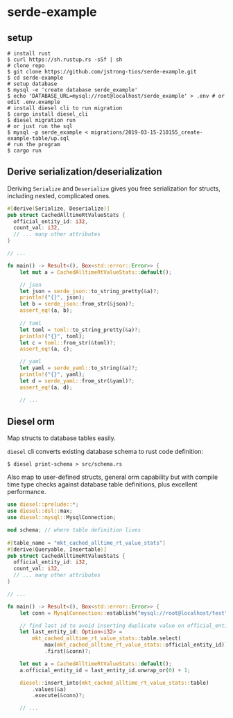# serde-example

## setup

```console
# install rust
$ curl https://sh.rustup.rs -sSf | sh
# clone repo
$ git clone https://github.com/jstrong-tios/serde-example.git
$ cd serde-example
# setup database
$ mysql -e 'create database serde_example'
$ echo 'DATABASE_URL=mysql://root@localhost/serde_example' > .env # or edit .env.example
# install diesel cli to run migration
$ cargo install diesel_cli
$ diesel migration run
# or just run the sql
$ mysql -p serde_example < migrations/2019-03-15-210155_create-example-table/up.sql
# run the program
$ cargo run
```

## Derive serialization/deserialization

Deriving `Serialize` and `Deserialize` gives you free serialization for structs, including nested, complicated ones.

```rust
#[derive(Serialize, Deserialize)]
pub struct CachedAlltimeRtValueStats {
  official_entity_id: i32,
  count_val: i32,
  // ... many other attributes
} 

// ...

fn main() -> Result<(), Box<std::error::Error>> {
    let mut a = CachedAlltimeRtValueStats::default();

    // json
    let json = serde_json::to_string_pretty(&a)?;
    println!("{}", json);
    let b = serde_json::from_str(&json)?;
    assert_eq!(a, b);
    
    // toml
    let toml = toml::to_string_pretty(&a)?;
    println!("{}", toml);
    let c = toml::from_str(&toml)?;
    assert_eq!(a, c);

    // yaml
    let yaml = serde_yaml::to_string(&a)?;
    println!("{}", yaml);
    let d = serde_yaml::from_str(&yaml)?;
    assert_eq!(a, d);

    // ...
```

## Diesel orm

Map structs to database tables easily.

`diesel` cli converts existing database schema to rust code definition:

```console
$ diesel print-schema > src/schema.rs
```

Also map to user-defined structs, general orm capability but with compile time type checks against database table definitions, plus excellent performance.

```rust
use diesel::prelude::*;
use diesel::dsl::max;
use diesel::mysql::MysqlConnection;

mod schema; // where table definition lives
 
#[table_name = "mkt_cached_alltime_rt_value_stats"]
#[derive(Queryable, Insertable)]
pub struct CachedAlltimeRtValueStats {
  official_entity_id: i32,
  count_val: i32,
  // ... many other attributes
} 

// ...

fn main() -> Result<(), Box<std::error::Error>> {
    let conn = MysqlConnection::establish("mysql://root@localhost/test")?;

    // find last id to avoid inserting duplicate value on official_entity_id col
    let last_entity_id: Option<i32> =
        mkt_cached_alltime_rt_value_stats::table.select(
            max(mkt_cached_alltime_rt_value_stats::official_entity_id))
            .first(&conn)?;

    let mut a = CachedAlltimeRtValueStats::default();
    a.official_entity_id = last_entity_id.unwrap_or(0) + 1;

    diesel::insert_into(mkt_cached_alltime_rt_value_stats::table)
        .values(&a)
        .execute(&conn)?;

    // ... 
```
